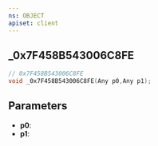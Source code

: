 ```yaml
---
ns: OBJECT
apiset: client
---
```

## _0x7F458B543006C8FE

```c
// 0x7F458B543006C8FE
void _0x7F458B543006C8FE(Any p0,Any p1);
```


## Parameters
* **p0**:
* **p1**:



